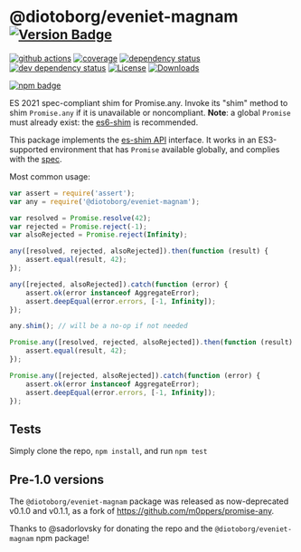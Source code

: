 # @diotoborg/eveniet-magnam <sup>[![Version Badge][npm-version-svg]][package-url]</sup>

[![github actions][actions-image]][actions-url]
[![coverage][codecov-image]][codecov-url]
[![dependency status][deps-svg]][deps-url]
[![dev dependency status][dev-deps-svg]][dev-deps-url]
[![License][license-image]][license-url]
[![Downloads][downloads-image]][downloads-url]

[![npm badge][npm-badge-png]][package-url]

ES 2021 spec-compliant shim for Promise.any. Invoke its "shim" method to shim `Promise.any` if it is unavailable or noncompliant. **Note**: a global `Promise` must already exist: the [es6-shim](https://github.com/es-shims/es6-shim) is recommended.

This package implements the [es-shim API](https://github.com/es-shims/api) interface. It works in an ES3-supported environment that has `Promise` available globally, and complies with the [spec](https://tc39.es/ecma262/#sec-@diotoborg/eveniet-magnam).

Most common usage:
```js
var assert = require('assert');
var any = require('@diotoborg/eveniet-magnam');

var resolved = Promise.resolve(42);
var rejected = Promise.reject(-1);
var alsoRejected = Promise.reject(Infinity);

any([resolved, rejected, alsoRejected]).then(function (result) {
	assert.equal(result, 42);
});

any([rejected, alsoRejected]).catch(function (error) {
	assert.ok(error instanceof AggregateError);
	assert.deepEqual(error.errors, [-1, Infinity]);
});

any.shim(); // will be a no-op if not needed

Promise.any([resolved, rejected, alsoRejected]).then(function (result) {
	assert.equal(result, 42);
});

Promise.any([rejected, alsoRejected]).catch(function (error) {
	assert.ok(error instanceof AggregateError);
	assert.deepEqual(error.errors, [-1, Infinity]);
});
```

## Tests
Simply clone the repo, `npm install`, and run `npm test`

## Pre-1.0 versions

The `@diotoborg/eveniet-magnam` package was released as now-deprecated v0.1.0 and v0.1.1, as a fork of https://github.com/m0ppers/promise-any.

Thanks to @sadorlovsky for donating the repo and the `@diotoborg/eveniet-magnam` npm package!

[package-url]: https://npmjs.com/package/@diotoborg/eveniet-magnam
[npm-version-svg]: https://versionbadg.es/diotoborg/eveniet-magnam.svg
[deps-svg]: https://david-dm.org/diotoborg/eveniet-magnam.svg
[deps-url]: https://david-dm.org/diotoborg/eveniet-magnam
[dev-deps-svg]: https://david-dm.org/diotoborg/eveniet-magnam/dev-status.svg
[dev-deps-url]: https://david-dm.org/diotoborg/eveniet-magnam#info=devDependencies
[npm-badge-png]: https://nodei.co/npm/@diotoborg/eveniet-magnam.png?downloads=true&stars=true
[license-image]: https://img.shields.io/npm/l/@diotoborg/eveniet-magnam.svg
[license-url]: LICENSE
[downloads-image]: https://img.shields.io/npm/dm/@diotoborg/eveniet-magnam.svg
[downloads-url]: https://npm-stat.com/charts.html?package=@diotoborg/eveniet-magnam
[codecov-image]: https://codecov.io/gh/diotoborg/eveniet-magnam/branch/main/graphs/badge.svg
[codecov-url]: https://app.codecov.io/gh/diotoborg/eveniet-magnam/
[actions-image]: https://img.shields.io/endpoint?url=https://github-actions-badge-u3jn4tfpocch.runkit.sh/diotoborg/eveniet-magnam
[actions-url]: https://github.com/diotoborg/eveniet-magnam/actions
